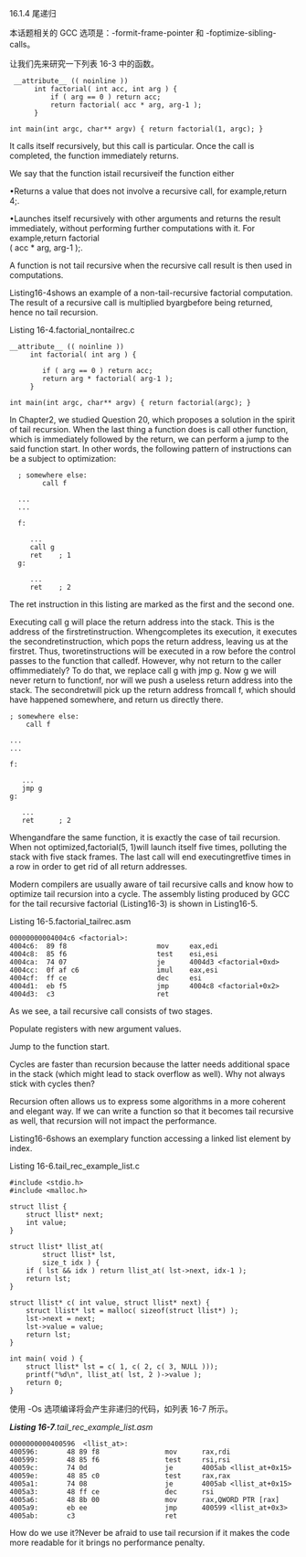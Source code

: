 16.1.4 尾递归

本话题相关的 GCC 选项是：-formit-frame-pointer 和 -foptimize-sibling-calls。

让我们先来研究一下列表 16-3 中的函数。

```
 __attribute__ (( noinline ))
      int factorial( int acc, int arg ) {
          if ( arg == 0 ) return acc;
          return factorial( acc * arg, arg-1 );
      }

int main(int argc, char** argv) { return factorial(1, argc); }
```

It calls itself recursively, but this call is particular. Once the call is completed, the function immediately returns.

We say that the function istail recursiveif the function either

•Returns a value that does not involve a recursive call, for example,return 4;.

•Launches itself recursively with other arguments and returns the result immediately, without performing further computations with it. For example,return factorial  
 \( acc \* arg, arg-1 \);.

A function is not tail recursive when the recursive call result is then used in computations.

Listing16-4shows an example of a non-tail-recursive factorial computation. The result of a recursive call is multiplied byargbefore being returned, hence no tail recursion.

Listing 16-4.factorial\_nontailrec.c

```
__attribute__ (( noinline ))
     int factorial( int arg ) {

        if ( arg == 0 ) return acc;
        return arg * factorial( arg-1 );
     }

int main(int argc, char** argv) { return factorial(argc); }
```

In Chapter2, we studied Question 20, which proposes a solution in the spirit of tail recursion. When the last thing a function does is call other function, which is immediately followed by the return, we can perform a jump to the said function start. In other words, the following pattern of instructions can be a subject to optimization:

```
  ; somewhere else:
        call f

  ...
  ...

  f:

     ...
     call g
     ret    ; 1
  g:

     ...
     ret    ; 2
```

The ret instruction in this listing are marked as the first and the second one.

Executing call g will place the return address into the stack. This is the address of the firstretinstruction. Whengcompletes its execution, it executes the secondretinstruction, which pops the return address, leaving us at the firstret. Thus, tworetinstructions will be executed in a row before the control passes to the function that calledf. However, why not return to the caller offimmediately? To do that, we replace call g with jmp g. Now g we will never return to functionf, nor will we push a useless return address into the stack. The secondretwill pick up the return address fromcall f, which should have happened somewhere, and return us directly there.

```
; somewhere else:
    call f

...
...

f:

   ...
   jmp g
g:

   ...
   ret      ; 2
```

Whengandfare the same function, it is exactly the case of tail recursion. When not optimized,factorial\(5, 1\)will launch itself five times, polluting the stack with five stack frames. The last call will end executingretfive times in a row in order to get rid of all return addresses.

Modern compilers are usually aware of tail recursive calls and know how to optimize tail recursion into a cycle. The assembly listing produced by GCC for the tail recursive factorial \(Listing16-3\) is shown in Listing16-5.

Listing 16-5.factorial\_tailrec.asm

```
00000000004004c6 <factorial>:
4004c6:  89 f8                      mov     eax,edi
4004c8:  85 f6                      test    esi,esi
4004ca:  74 07                      je      4004d3 <factorial+0xd>
4004cc:  0f af c6                   imul    eax,esi
4004cf:  ff ce                      dec     esi
4004d1:  eb f5                      jmp     4004c8 <factorial+0x2>
4004d3:  c3                         ret
```

As we see, a tail recursive call consists of two stages.

Populate registers with new argument values.

Jump to the function start.

Cycles are faster than recursion because the latter needs additional space in the stack \(which might lead to stack overflow as well\). Why not always stick with cycles then?

Recursion often allows us to express some algorithms in a more coherent and elegant way. If we can write a function so that it becomes tail recursive as well, that recursion will not impact the performance.

Listing16-6shows an exemplary function accessing a linked list element by index.

Listing 16-6.tail\_rec\_example\_list.c

```
#include <stdio.h>
#include <malloc.h>

struct llist {
    struct llist* next;
    int value;
}

struct llist* llist_at(
        struct llist* lst,
        size_t idx ) {
    if ( lst && idx ) return llist_at( lst->next, idx-1 );
    return lst;
}

struct llist* c( int value, struct llist* next) {
    struct llist* lst = malloc( sizeof(struct llist*) );
    lst->next = next;
    lst->value = value;
    return lst;
}

int main( void ) {
    struct llist* lst = c( 1, c( 2, c( 3, NULL )));
    printf("%d\n", llist_at( lst, 2 )->value );
    return 0;
}
```

使用 -Os 选项编译将会产生非递归的代码，如列表 16-7 所示。

_**Listing 16-7**.tail\_rec\_example\_list.asm_

```
0000000000400596  <llist_at>:
400596:       48 89 f8                mov      rax,rdi
400599:       48 85 f6                test     rsi,rsi
40059c:       74 0d                   je       4005ab <llist_at+0x15>
40059e:       48 85 c0                test     rax,rax
4005a1:       74 08                   je       4005ab <llist_at+0x15>
4005a3:       48 ff ce                dec      rsi
4005a6:       48 8b 00                mov      rax,QWORD PTR [rax]
4005a9:       eb ee                   jmp      400599 <llist_at+0x3>
4005ab:       c3                      ret
```

How do we use it?Never be afraid to use tail recursion if it makes the code more readable for it brings no performance penalty.


